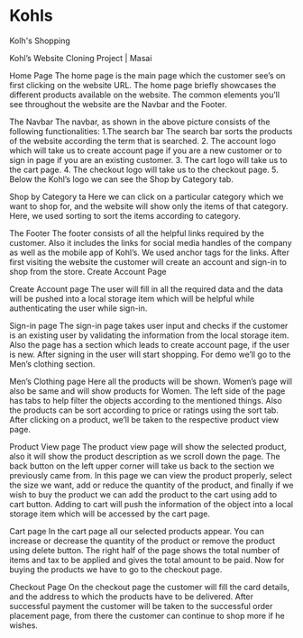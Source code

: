 # Kohls
Kolh's Shopping

Kohl’s Website Cloning Project | Masai

Home Page
The home page is the main page which the customer see’s on first clicking on the website URL. The home page briefly showcases the different products available on the website.
The common elements you’ll see throughout the website are the Navbar and the Footer.

The Navbar
The navbar, as shown in the above picture consists of the following functionalities:
1.The search bar
The search bar sorts the products of the website according the term that is searched.
2. The account logo which will take us to create account page if you are a new customer or to sign in page if you are an existing customer.
3. The cart logo will take us to the cart page.
4. The checkout logo will take us to the checkout page.
5. Below the Kohl’s logo we can see the Shop by Category tab.

Shop by Category ta
Here we can click on a particular category which we want to shop for, and the website will show only the items of that category. Here, we used sorting to sort the items according to category.

The Footer
The footer consists of all the helpful links required by the customer. Also it includes the links for social media handles of the company as well as the mobile app of Kohl’s. We used anchor tags for the links.
After first visiting the website the customer will create an account and sign-in to shop from the store.
Create Account Page

Create Account page
The user will fill in all the required data and the data will be pushed into a local storage item which will be helpful while authenticating the user while sign-in.

Sign-in page
The sign-in page takes user input and checks if the customer is an existing user by validating the information from the local storage item. Also the page has a section which leads to create account page, if the user is new.
After signing in the user will start shopping. For demo we’ll go to the Men’s clothing section.

Men’s Clothing page
Here all the products will be shown. Women’s page will also be same and will show products for Women. The left side of the page has tabs to help filter the objects according to the mentioned things. Also the products can be sort according to price or ratings using the sort tab.
After clicking on a product, we’ll be taken to the respective product view page.

Product View page
The product view page will show the selected product, also it will show the product description as we scroll down the page. The back button on the left upper corner will take us back to the section we previously came from.
In this page we can view the product properly, select the size we want, add or reduce the quantity of the product, and finally if we wish to buy the product we can add the product to the cart using add to cart button. Adding to cart will push the information of the object into a local storage item which will be accessed by the cart page.

Cart page
In the cart page all our selected products appear. You can increase or decrease the quantity of the product or remove the product using delete button. The right half of the page shows the total number of items and tax to be applied and gives the total amount to be paid.
Now for buying the products we have to go to the checkout page.

Checkout Page
On the checkout page the customer will fill the card details, and the address to which the products have to be delivered. After successful payment the customer will be taken to the successful order placement page, from there the customer can continue to shop more if he wishes.







